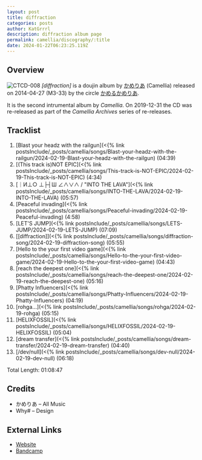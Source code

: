 ```yaml
---
layout: post
title: diffraction
categories: posts
author: KatGrrrl
description: diffraction album page
permalink: camellia/discography/:title
date: 2024-01-22T06:23:25.119Z
---
```


## Overview

![CTCD-008](https://cdn.camellia.wiki/images/camellia/albums/CTCD-008.jpg)
*\[diffraction\]* is a doujin album by [かめりあ](/camellia) (Camellia) released on 2014-04-27 (M3-33) by the circle [かめるかめりあ](#).

It is the second intrumental album by *Camellia*. On 2019-12-31 the CD was re-released as part of the *Camellia Archives* series of re-releases.

## Tracklist

1. [Blast your headz with the railgun](<{% link postsInclude/_posts/camellia/songs/Blast-your-headz-with-the-railgun/2024-02-19-Blast-your-headz-with-the-railgun) (04:39)
2. [(This track is)NOT EPIC](<{% link postsInclude/_posts/camellia/songs/This-track-is-NOT-EPIC/2024-02-19-This-track-is-NOT-EPIC) (4:34)
3. [｜И⊥○ ⊥├┤Ш ∠∧∨∧ / "INTO THE LAVA"](<{% link postsInclude/_posts/camellia/songs/INTO-THE-LAVA/2024-02-19-INTO-THE-LAVA) (05:57)
4. [Peaceful invading](<{% link postsInclude/_posts/camellia/songs/Peaceful-invading/2024-02-19-Peaceful-invading) (4:58)
5. [LET'S JUMP](<{% link postsInclude/_posts/camellia/songs/LETS-JUMP/2024-02-19-LETS-JUMP) (07:09)
6. [\[diffraction\]](<{% link postsInclude/_posts/camellia/songs/diffraction-song/2024-02-19-diffraction-song) (05:55)
7. [Hello to the your first video game](<{% link postsInclude/_posts/camellia/songs/Hello-to-the-your-first-video-game/2024-02-19-Hello-to-the-your-first-video-game) (04:43)
8. [reach the deepest one](<{% link postsInclude/_posts/camellia/songs/reach-the-deepest-one/2024-02-19-reach-the-deepest-one) (05:16)
9. [Phatty Influencers](<{% link postsInclude/_posts/camellia/songs/Phatty-Influencers/2024-02-19-Phatty-Influencers) (04:19)
10. [rohga...](<{% link postsInclude/_posts/camellia/songs/rohga/2024-02-19-rohga) (05:15)
11. [HELIXFOSSIL](<{% link postsInclude/_posts/camellia/songs/HELIXFOSSIL/2024-02-19-HELIXFOSSIL) (05:04)
12. [dream transfer](<{% link postsInclude/_posts/camellia/songs/dream-transfer/2024-02-19-dream-transfer) (04:40)
13. [/dev/null](<{% link postsInclude/_posts/camellia/songs/dev-null/2024-02-19-dev-null) (06:18)

Total Length: 01:08:47

## Credits

* かめりあ – All Music
* Why# – Design

## External Links

* [Website](https://cametek.jp/diffraction/)
* [Bandcamp](https://cametek.bandcamp.com/album/diffraction)
